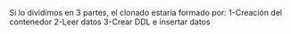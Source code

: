 Si lo dividimos en 3 partes, el clonado estaría formado por:
1-Creación del contenedor
2-Leer datos
3-Crear DDL e insertar datos